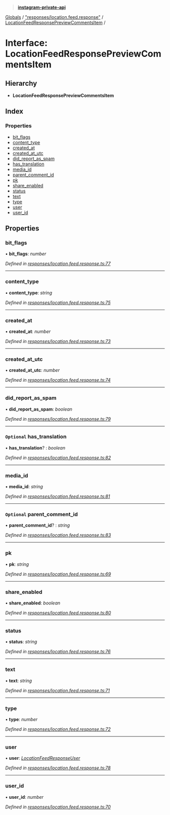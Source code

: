 > **[instagram-private-api](../README.md)**

[Globals](../README.md) / ["responses/location.feed.response"](../modules/_responses_location_feed_response_.md) / [LocationFeedResponsePreviewCommentsItem](_responses_location_feed_response_.locationfeedresponsepreviewcommentsitem.md) /

# Interface: LocationFeedResponsePreviewCommentsItem

## Hierarchy

* **LocationFeedResponsePreviewCommentsItem**

## Index

### Properties

* [bit_flags](_responses_location_feed_response_.locationfeedresponsepreviewcommentsitem.md#bit_flags)
* [content_type](_responses_location_feed_response_.locationfeedresponsepreviewcommentsitem.md#content_type)
* [created_at](_responses_location_feed_response_.locationfeedresponsepreviewcommentsitem.md#created_at)
* [created_at_utc](_responses_location_feed_response_.locationfeedresponsepreviewcommentsitem.md#created_at_utc)
* [did_report_as_spam](_responses_location_feed_response_.locationfeedresponsepreviewcommentsitem.md#did_report_as_spam)
* [has_translation](_responses_location_feed_response_.locationfeedresponsepreviewcommentsitem.md#optional-has_translation)
* [media_id](_responses_location_feed_response_.locationfeedresponsepreviewcommentsitem.md#media_id)
* [parent_comment_id](_responses_location_feed_response_.locationfeedresponsepreviewcommentsitem.md#optional-parent_comment_id)
* [pk](_responses_location_feed_response_.locationfeedresponsepreviewcommentsitem.md#pk)
* [share_enabled](_responses_location_feed_response_.locationfeedresponsepreviewcommentsitem.md#share_enabled)
* [status](_responses_location_feed_response_.locationfeedresponsepreviewcommentsitem.md#status)
* [text](_responses_location_feed_response_.locationfeedresponsepreviewcommentsitem.md#text)
* [type](_responses_location_feed_response_.locationfeedresponsepreviewcommentsitem.md#type)
* [user](_responses_location_feed_response_.locationfeedresponsepreviewcommentsitem.md#user)
* [user_id](_responses_location_feed_response_.locationfeedresponsepreviewcommentsitem.md#user_id)

## Properties

###  bit_flags

• **bit_flags**: *number*

*Defined in [responses/location.feed.response.ts:77](https://github.com/dilame/instagram-private-api/blob/e9c516c/src/responses/location.feed.response.ts#L77)*

___

###  content_type

• **content_type**: *string*

*Defined in [responses/location.feed.response.ts:75](https://github.com/dilame/instagram-private-api/blob/e9c516c/src/responses/location.feed.response.ts#L75)*

___

###  created_at

• **created_at**: *number*

*Defined in [responses/location.feed.response.ts:73](https://github.com/dilame/instagram-private-api/blob/e9c516c/src/responses/location.feed.response.ts#L73)*

___

###  created_at_utc

• **created_at_utc**: *number*

*Defined in [responses/location.feed.response.ts:74](https://github.com/dilame/instagram-private-api/blob/e9c516c/src/responses/location.feed.response.ts#L74)*

___

###  did_report_as_spam

• **did_report_as_spam**: *boolean*

*Defined in [responses/location.feed.response.ts:79](https://github.com/dilame/instagram-private-api/blob/e9c516c/src/responses/location.feed.response.ts#L79)*

___

### `Optional` has_translation

• **has_translation**? : *boolean*

*Defined in [responses/location.feed.response.ts:82](https://github.com/dilame/instagram-private-api/blob/e9c516c/src/responses/location.feed.response.ts#L82)*

___

###  media_id

• **media_id**: *string*

*Defined in [responses/location.feed.response.ts:81](https://github.com/dilame/instagram-private-api/blob/e9c516c/src/responses/location.feed.response.ts#L81)*

___

### `Optional` parent_comment_id

• **parent_comment_id**? : *string*

*Defined in [responses/location.feed.response.ts:83](https://github.com/dilame/instagram-private-api/blob/e9c516c/src/responses/location.feed.response.ts#L83)*

___

###  pk

• **pk**: *string*

*Defined in [responses/location.feed.response.ts:69](https://github.com/dilame/instagram-private-api/blob/e9c516c/src/responses/location.feed.response.ts#L69)*

___

###  share_enabled

• **share_enabled**: *boolean*

*Defined in [responses/location.feed.response.ts:80](https://github.com/dilame/instagram-private-api/blob/e9c516c/src/responses/location.feed.response.ts#L80)*

___

###  status

• **status**: *string*

*Defined in [responses/location.feed.response.ts:76](https://github.com/dilame/instagram-private-api/blob/e9c516c/src/responses/location.feed.response.ts#L76)*

___

###  text

• **text**: *string*

*Defined in [responses/location.feed.response.ts:71](https://github.com/dilame/instagram-private-api/blob/e9c516c/src/responses/location.feed.response.ts#L71)*

___

###  type

• **type**: *number*

*Defined in [responses/location.feed.response.ts:72](https://github.com/dilame/instagram-private-api/blob/e9c516c/src/responses/location.feed.response.ts#L72)*

___

###  user

• **user**: *[LocationFeedResponseUser](_responses_location_feed_response_.locationfeedresponseuser.md)*

*Defined in [responses/location.feed.response.ts:78](https://github.com/dilame/instagram-private-api/blob/e9c516c/src/responses/location.feed.response.ts#L78)*

___

###  user_id

• **user_id**: *number*

*Defined in [responses/location.feed.response.ts:70](https://github.com/dilame/instagram-private-api/blob/e9c516c/src/responses/location.feed.response.ts#L70)*